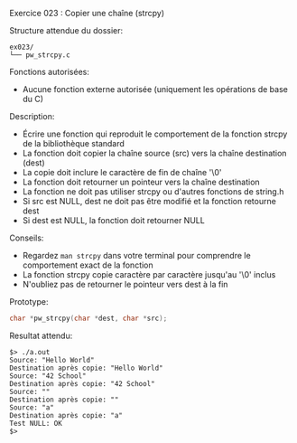 Exercice 023 : Copier une chaîne (strcpy)

Structure attendue du dossier:

```
ex023/
└── pw_strcpy.c
```

Fonctions autorisées:

- Aucune fonction externe autorisée (uniquement les opérations de base du C)

Description:

- Écrire une fonction qui reproduit le comportement de la fonction strcpy de la bibliothèque standard
- La fonction doit copier la chaîne source (src) vers la chaîne destination (dest)
- La copie doit inclure le caractère de fin de chaîne '\0'
- La fonction doit retourner un pointeur vers la chaîne destination
- La fonction ne doit pas utiliser strcpy ou d'autres fonctions de string.h
- Si src est NULL, dest ne doit pas être modifié et la fonction retourne dest
- Si dest est NULL, la fonction doit retourner NULL

Conseils:

- Regardez `man strcpy` dans votre terminal pour comprendre le comportement exact de la fonction
- La fonction strcpy copie caractère par caractère jusqu'au '\0' inclus
- N'oubliez pas de retourner le pointeur vers dest à la fin

Prototype:

```c
char *pw_strcpy(char *dest, char *src);
```

Resultat attendu:

```
$> ./a.out
Source: "Hello World"
Destination après copie: "Hello World"
Source: "42 School"
Destination après copie: "42 School"
Source: ""
Destination après copie: ""
Source: "a"
Destination après copie: "a"
Test NULL: OK
$>
```
